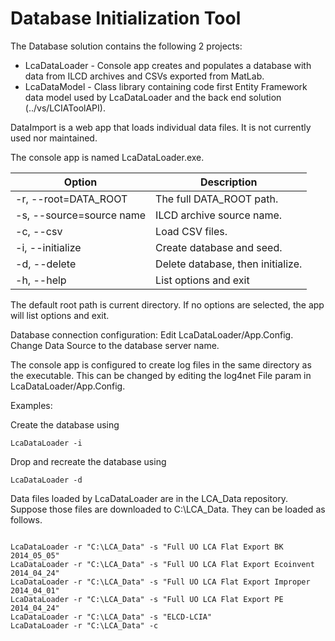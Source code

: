 Database Initialization Tool
============================

The Database solution contains the following 2 projects:
  * LcaDataLoader - Console app creates and populates a database with data from ILCD archives and CSVs exported from MatLab.
  * LcaDataModel - Class library containing code first Entity Framework data model used by LcaDataLoader and the back end solution (../vs/LCIAToolAPI).
  
DataImport is a web app that loads individual data files. It is not currently used nor maintained.

The console app is named LcaDataLoader.exe. 


Option                     | Description
---------------------------|----------------------------------
-r, --root=DATA_ROOT       | The full DATA_ROOT path.
-s, --source=source name   | ILCD archive source name.
-c, --csv                  | Load CSV files.
-i, --initialize           | Create database and seed.
-d, --delete               | Delete database, then initialize.
-h, --help                 | List options and exit


The default root path is current directory. If no options are selected, the app will list options and exit.

Database connection configuration: Edit LcaDataLoader/App.Config. Change Data Source to the database server name. 

The console app is configured to create log files in the same directory as the executable. This can be changed by editing the log4net File param in LcaDataLoader/App.Config. 

Examples:


Create the database using 
<pre><code>LcaDataLoader -i</pre></code>

Drop and recreate the database using 
<pre><code>LcaDataLoader -d</pre></code>

Data files loaded by LcaDataLoader are in the LCA_Data repository. 
Suppose those files are downloaded to C:\LCA_Data. They can be loaded as follows.
<pre><code>
LcaDataLoader -r "C:\LCA_Data" -s "Full UO LCA Flat Export BK 2014_05_05"
LcaDataLoader -r "C:\LCA_Data" -s "Full UO LCA Flat Export Ecoinvent 2014_04_24"
LcaDataLoader -r "C:\LCA_Data" -s "Full UO LCA Flat Export Improper 2014_04_01"
LcaDataLoader -r "C:\LCA_Data" -s "Full UO LCA Flat Export PE 2014_04_24"
LcaDataLoader -r "C:\LCA_Data" -s "ELCD-LCIA"
LcaDataLoader -r "C:\LCA_Data" -c
</pre></code>


  
  
 
 


